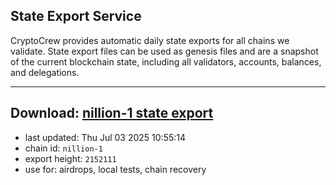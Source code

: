 ## State Export Service
CryptoCrew provides automatic daily state exports for all chains we validate. State export files can be used as genesis files and are a snapshot of the current blockchain state, including all validators, accounts, balances, and delegations.

---
**Download: [nillion-1 state export](https://ccv-s3.nbg1.your-objectstorage.com/SERVICE/nillion/nillion-1_export_2152111.json)**
---

- last updated: Thu Jul 03 2025 10:55:14
- chain id: `nillion-1`
- export height: `2152111`
- use for: airdrops, local tests, chain recovery
